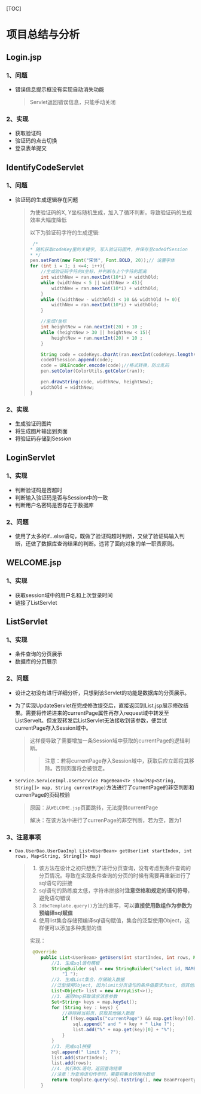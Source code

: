 [TOC]



# 项目总结与分析



## Login.jsp

### 1、问题

- 错误信息提示框没有实现自动消失功能

  > Servlet返回错误信息，只能手动关闭

### 2、实现

- 获取验证码
- 验证码的点击切换
- 登录表单提交

## IdentifyCodeServlet

### 1、问题

- 验证码的生成逻辑存在问题

  > 为使验证码的X, Y坐标随机生成，加入了循环判断。导致验证码的生成效率大幅度降低
  >
  > 以下为验证码字符的生成逻辑:
  >
  > ```java
  >  /*
  > * 随机获取codeKey里的关键字, 写入验证码图片，并保存至codeOfSession
  > * */
  > pen.setFont(new Font("宋体", Font.BOLD, 20));// 设置字体
  > for (int i = 1; i <=4; i++){
  >     //生成验证码字符的X坐标，并判断与上个字符的距离
  >     int widthNew = ran.nextInt(10*i) + widthOld;
  >     while (widthNew < 5 || widthNew > 45){
  >         widthNew = ran.nextInt(10*i) + widthOld;
  >     }
  >     while ((widthNew - widthOld) < 10 && widthOld != 0){
  >         widthNew = ran.nextInt(10*i) + widthOld;
  >     }
  > 
  >     //生成Y坐标
  >     int heightNew = ran.nextInt(20) + 10 ;
  >     while (heightNew > 30 || heightNew < 15){
  >         heightNew = ran.nextInt(20) + 10 ;
  >     }
  > 
  >     String code = codeKeys.charAt(ran.nextInt(codeKeys.length())) + "";
  >     codeOfSession.append(code);
  >     code = URLEncoder.encode(code);//格式转换，防止乱码
  >     pen.setColor(ColorUtils.getColor(ran));
  > 
  >     pen.drawString(code, widthNew, heightNew);
  >     widthOld = widthNew;
  > }
  > ```

### 2、实现

- 生成验证码图片
- 将生成图片输出到页面
- 将验证码存储到Session

## LoginServlet

### 1、实现

- 判断验证码是否超时
- 判断输入验证码是否与Session中的一致
- 判断用户名密码是否存在于数据库

### 2、问题

- 使用了太多的if…else语句，既做了验证码超时判断，又做了验证码输入判断，还做了数据库查询结果的判断。违背了面向对象的单一职责原则。

## WELCOME.jsp

### 1、实现

- 获取session域中的用户名和上次登录时间
- 链接了ListServlet

## ListServlet

### 1、实现

- 条件查询的分页展示
- 数据库的分页展示

### 2、问题

- 设计之初没有进行详细分析，只想到该Servlet的功能是数据库的分页展示。

- 为了实现UpdateServlet在完成修改提交后，直接返回到List.jsp展示修改结果。需要将传递进来的currentPage属性再存入request域中转发至ListServelt。但发现转发后ListServlet无法接收到该参数，便尝试currentPage存入Session域中。

  > 这样便导致了需要增加一条Session域中获取的currentPage的逻辑判断。
  >
  > > 注意：若将currentPage存入Session域中，获取后应立即将其移除。否则页面将会被锁定。

- `Service.ServiceImpl.UserService PageBean<T> show(Map<String, String[]> map, String currentPage)`方法进行了currentPage的非空判断和currenPage的页码校验

  > 原因：从`WELCOME.jsp`页面跳转，无法提供currentPage
  >
  > 解决：在该方法中进行了currenPage的非空判断，若为空，置为1

### 3、注意事项

- `Dao.UserDao.UserDaoImpl List<UserBean> getUser(int startIndex, int rows, Map<String, String[]> map)`

  > 1. 该方法在设计之初只想到了进行分页查询，没有考虑到条件查询的分页情况。导致在实现条件查询的分页的时候有需要再重新进行了sql语句的拼接
  > 2. sql语句的熟练度太低，字符串拼接时**注意空格和规定的语句符号**，避免语句错误
  > 3. `JdbcTemplate.query()`方法的重写，可以**直接使用数组作为参数为预编译sql赋值**
  > 4. 使用list集合存储预编译sql语句赋值，集合的泛型使用Object，这样便可以添加多种类型的值
  >
  > 实现：
  >
  > ```java
  >  @Override
  >     public List<UserBean> getUsers(int startIndex, int rows, Map<String, String[]> map) {
  >         //1. 生成sql语句模板
  >         StringBuilder sql = new StringBuilder("select id, NAME, gender, age, address, tel, email from user where 1 = " +
  >             "1 ");
  >         //2. 生成List集合，存储输入数据
  >         //泛型使用Object, 因为limit分页语句的条件值要求为int, 但其他的条件值都为String。
  >         List<Object> list = new ArrayList<>();
  >         //3. 遍历Map获取请求消息参数
  >         Set<String> keys = map.keySet();
  >         for (String key : keys) {
  >             //排除掉当前页，获取其他输入数据
  >             if (!key.equals("currentPage") && map.get(key)[0].length() > 0){
  >                 sql.append(" and " + key + " like ?");
  >                 list.add("%" + map.get(key)[0] + "%");
  >             }
  >         }
  >         //3. 完成sql拼接
  >         sql.append(" limit ?, ?");
  >         list.add(startIndex);
  >         list.add(rows);
  >         //4. 执行DQL语句，返回查询结果
  >         //注意：为查询语句传参时，需要将集合转换为数组
  >         return template.query(sql.toString(), new BeanPropertyRowMapper<>(UserBean.class), list.toArray());
  >     }
  > ```


